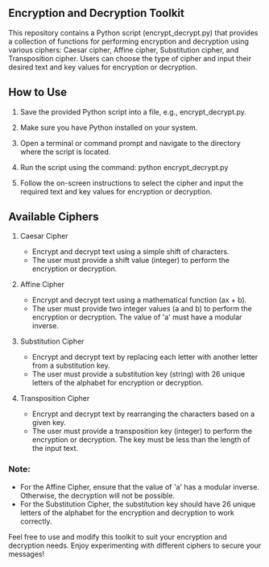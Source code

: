 ## Encryption and Decryption Toolkit

This repository contains a Python script (encrypt_decrypt.py) that provides a collection of functions for performing encryption and decryption using various ciphers: Caesar cipher, Affine cipher, Substitution cipher, and Transposition cipher. Users can choose the type of cipher and input their desired text and key values for encryption or decryption.

## How to Use

1. Save the provided Python script into a file, e.g., encrypt_decrypt.py.

2. Make sure you have Python installed on your system.

3. Open a terminal or command prompt and navigate to the directory where the script is located.

4. Run the script using the command:
   python encrypt_decrypt.py

5. Follow the on-screen instructions to select the cipher and input the required text and key values for encryption or decryption.

## Available Ciphers

1. Caesar Cipher

   - Encrypt and decrypt text using a simple shift of characters.
   - The user must provide a shift value (integer) to perform the encryption or decryption.

2. Affine Cipher

   - Encrypt and decrypt text using a mathematical function (ax + b).
   - The user must provide two integer values (a and b) to perform the encryption or decryption. The value of 'a' must have a modular inverse.

3. Substitution Cipher

   - Encrypt and decrypt text by replacing each letter with another letter from a substitution key.
   - The user must provide a substitution key (string) with 26 unique letters of the alphabet for encryption or decryption.

4. Transposition Cipher
   - Encrypt and decrypt text by rearranging the characters based on a given key.
   - The user must provide a transposition key (integer) to perform the encryption or decryption. The key must be less than the length of the input text.

### Note:

- For the Affine Cipher, ensure that the value of 'a' has a modular inverse. Otherwise, the decryption will not be possible.
- For the Substitution Cipher, the substitution key should have 26 unique letters of the alphabet for the encryption and decryption to work correctly.

Feel free to use and modify this toolkit to suit your encryption and decryption needs. Enjoy experimenting with different ciphers to secure your messages!
